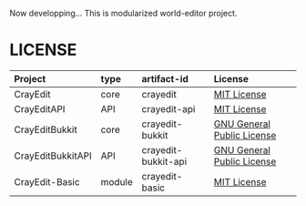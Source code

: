 Now developping...
This is modularized world-editor project.

# LICENSE
|Project|type|artifact-id|License|
|:-|:-|:-|:-|
|CrayEdit|core|crayedit|[MIT License](http://www.opensource.org/licenses/mit-license.php)|
|CrayEditAPI|API|crayedit-api|[MIT License](http://www.opensource.org/licenses/mit-license.php)|
|CrayEditBukkit|core|crayedit-bukkit|[GNU General Public License](http://www.gnu.org/licenses/gpl-3.0.en.html)|
|CrayEditBukkitAPI|API|crayedit-bukkit-api|[GNU General Public License](http://www.gnu.org/licenses/gpl-3.0.en.html)|
|CrayEdit-Basic|module|crayedit-basic|[MIT License](http://www.opensource.org/licenses/mit-license.php)|
